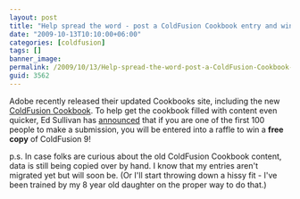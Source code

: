 ```yaml
---
layout: post
title: "Help spread the word - post a ColdFusion Cookbook entry and win ColdFusion 9"
date: "2009-10-13T10:10:00+06:00"
categories: [coldfusion]
tags: []
banner_image: 
permalink: /2009/10/13/Help-spread-the-word-post-a-ColdFusion-Cookbook-entry-and-win-ColdFusion-9
guid: 3562
---
```


Adobe recently released their updated Cookbooks site, including the new <a href="http://cookbooks.adobe.com/coldfusion">ColdFusion Cookbook</a>. To help get the cookbook filled with content even quicker, Ed Sullivan has <a href="http://blogs.adobe.com/adc/2009/10/coldfusion_cookbook_contest_-.html">announced</a> that if you are one of the first 100 people to make a submission, you will be entered into a raffle to win a <b>free copy</b> of ColdFusion 9! 

p.s. In case folks are curious about the old ColdFusion Cookbook content, data is still being copied over by hand. I know that my entries aren't migrated yet but will soon be. (Or I'll start throwing down a hissy fit - I've been trained by my 8 year old daughter on the proper way to do that.)